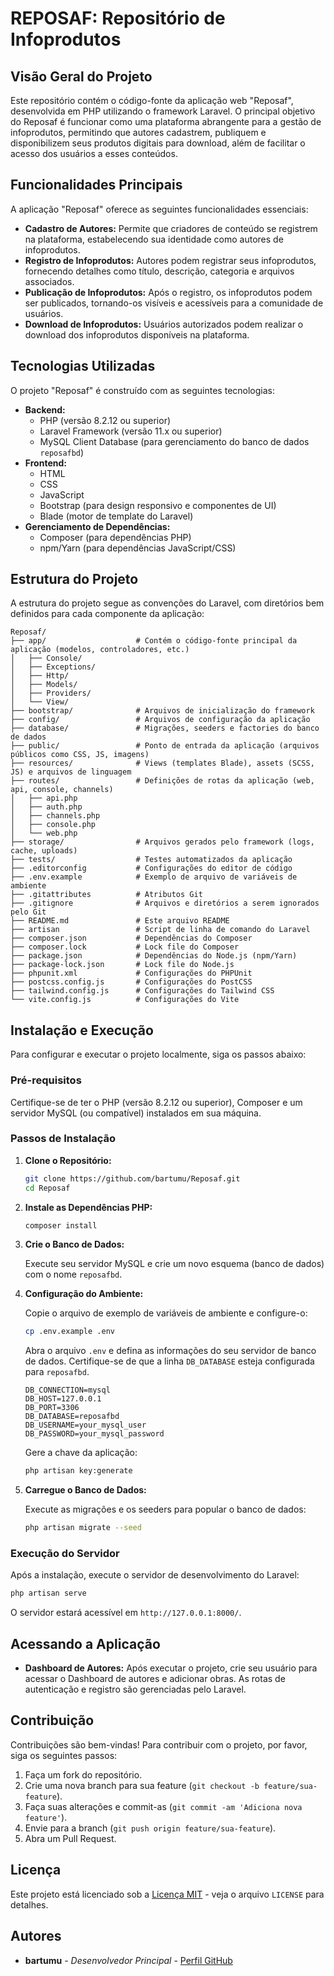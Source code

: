 # REPOSAF: Repositório de Infoprodutos

## Visão Geral do Projeto

Este repositório contém o código-fonte da aplicação web "Reposaf", desenvolvida em PHP utilizando o framework Laravel. O principal objetivo do Reposaf é funcionar como uma plataforma abrangente para a gestão de infoprodutos, permitindo que autores cadastrem, publiquem e disponibilizem seus produtos digitais para download, além de facilitar o acesso dos usuários a esses conteúdos.

## Funcionalidades Principais

A aplicação "Reposaf" oferece as seguintes funcionalidades essenciais:

*   **Cadastro de Autores:** Permite que criadores de conteúdo se registrem na plataforma, estabelecendo sua identidade como autores de infoprodutos.
*   **Registro de Infoprodutos:** Autores podem registrar seus infoprodutos, fornecendo detalhes como título, descrição, categoria e arquivos associados.
*   **Publicação de Infoprodutos:** Após o registro, os infoprodutos podem ser publicados, tornando-os visíveis e acessíveis para a comunidade de usuários.
*   **Download de Infoprodutos:** Usuários autorizados podem realizar o download dos infoprodutos disponíveis na plataforma.

## Tecnologias Utilizadas

O projeto "Reposaf" é construído com as seguintes tecnologias:

*   **Backend:**
    *   PHP (versão 8.2.12 ou superior)
    *   Laravel Framework (versão 11.x ou superior)
    *   MySQL Client Database (para gerenciamento do banco de dados `reposafbd`)
*   **Frontend:**
    *   HTML
    *   CSS
    *   JavaScript
    *   Bootstrap (para design responsivo e componentes de UI)
    *   Blade (motor de template do Laravel)
*   **Gerenciamento de Dependências:**
    *   Composer (para dependências PHP)
    *   npm/Yarn (para dependências JavaScript/CSS)

## Estrutura do Projeto

A estrutura do projeto segue as convenções do Laravel, com diretórios bem definidos para cada componente da aplicação:

```
Reposaf/
├── app/                    # Contém o código-fonte principal da aplicação (modelos, controladores, etc.)
│   ├── Console/
│   ├── Exceptions/
│   ├── Http/
│   ├── Models/
│   ├── Providers/
│   └── View/
├── bootstrap/              # Arquivos de inicialização do framework
├── config/                 # Arquivos de configuração da aplicação
├── database/               # Migrações, seeders e factories do banco de dados
├── public/                 # Ponto de entrada da aplicação (arquivos públicos como CSS, JS, imagens)
├── resources/              # Views (templates Blade), assets (SCSS, JS) e arquivos de linguagem
├── routes/                 # Definições de rotas da aplicação (web, api, console, channels)
│   ├── api.php
│   ├── auth.php
│   ├── channels.php
│   ├── console.php
│   └── web.php
├── storage/                # Arquivos gerados pelo framework (logs, cache, uploads)
├── tests/                  # Testes automatizados da aplicação
├── .editorconfig           # Configurações do editor de código
├── .env.example            # Exemplo de arquivo de variáveis de ambiente
├── .gitattributes          # Atributos Git
├── .gitignore              # Arquivos e diretórios a serem ignorados pelo Git
├── README.md               # Este arquivo README
├── artisan                 # Script de linha de comando do Laravel
├── composer.json           # Dependências do Composer
├── composer.lock           # Lock file do Composer
├── package.json            # Dependências do Node.js (npm/Yarn)
├── package-lock.json       # Lock file do Node.js
├── phpunit.xml             # Configurações do PHPUnit
├── postcss.config.js       # Configurações do PostCSS
├── tailwind.config.js      # Configurações do Tailwind CSS
└── vite.config.js          # Configurações do Vite
```

## Instalação e Execução

Para configurar e executar o projeto localmente, siga os passos abaixo:

### Pré-requisitos

Certifique-se de ter o PHP (versão 8.2.12 ou superior), Composer e um servidor MySQL (ou compatível) instalados em sua máquina.

### Passos de Instalação

1.  **Clone o Repositório:**

    ```bash
    git clone https://github.com/bartumu/Reposaf.git
    cd Reposaf
    ```

2.  **Instale as Dependências PHP:**

    ```bash
    composer install
    ```

3.  **Crie o Banco de Dados:**

    Execute seu servidor MySQL e crie um novo esquema (banco de dados) com o nome `reposafbd`.

4.  **Configuração do Ambiente:**

    Copie o arquivo de exemplo de variáveis de ambiente e configure-o:

    ```bash
    cp .env.example .env
    ```

    Abra o arquivo `.env` e defina as informações do seu servidor de banco de dados. Certifique-se de que a linha `DB_DATABASE` esteja configurada para `reposafbd`.

    ```
    DB_CONNECTION=mysql
    DB_HOST=127.0.0.1
    DB_PORT=3306
    DB_DATABASE=reposafbd
    DB_USERNAME=your_mysql_user
    DB_PASSWORD=your_mysql_password
    ```

    Gere a chave da aplicação:

    ```bash
    php artisan key:generate
    ```

5.  **Carregue o Banco de Dados:**

    Execute as migrações e os seeders para popular o banco de dados:

    ```bash
    php artisan migrate --seed
    ```

### Execução do Servidor

Após a instalação, execute o servidor de desenvolvimento do Laravel:

```bash
php artisan serve
```

O servidor estará acessível em `http://127.0.0.1:8000/`.

## Acessando a Aplicação

*   **Dashboard de Autores:**
    Após executar o projeto, crie seu usuário para acessar o Dashboard de autores e adicionar obras. As rotas de autenticação e registro são gerenciadas pelo Laravel.

## Contribuição

Contribuições são bem-vindas! Para contribuir com o projeto, por favor, siga os seguintes passos:

1.  Faça um fork do repositório.
2.  Crie uma nova branch para sua feature (`git checkout -b feature/sua-feature`).
3.  Faça suas alterações e commit-as (`git commit -am 'Adiciona nova feature'`).
4.  Envie para a branch (`git push origin feature/sua-feature`).
5.  Abra um Pull Request.

## Licença

Este projeto está licenciado sob a [Licença MIT](https://opensource.org/licenses/MIT) - veja o arquivo `LICENSE` para detalhes.

## Autores

*   **bartumu** - *Desenvolvedor Principal* - [Perfil GitHub](https://github.com/bartumu)
